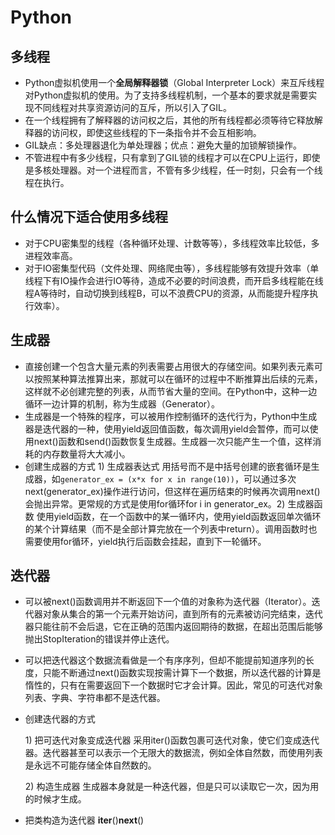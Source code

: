 # Python

## 多线程

* Python虚拟机使用一个**全局解释器锁**（Global Interpreter Lock）来互斥线程对Python虚拟机的使用。为了支持多线程机制，一个基本的要求就是需要实现不同线程对共享资源访问的互斥，所以引入了GIL。
* 在一个线程拥有了解释器的访问权之后，其他的所有线程都必须等待它释放解释器的访问权，即使这些线程的下一条指令并不会互相影响。
* GIL缺点：多处理器退化为单处理器；优点：避免大量的加锁解锁操作。
* 不管进程中有多少线程，只有拿到了GIL锁的线程才可以在CPU上运行，即使是多核处理器。对一个进程而言，不管有多少线程，任一时刻，只会有一个线程在执行。

## 什么情况下适合使用多线程

* 对于CPU密集型的线程（各种循环处理、计数等等），多线程效率比较低，多进程效率高。
* 对于IO密集型代码（文件处理、网络爬虫等），多线程能够有效提升效率（单线程下有IO操作会进行IO等待，造成不必要的时间浪费，而开启多线程能在线程A等待时，自动切换到线程B，可以不浪费CPU的资源，从而能提升程序执行效率）。

## 生成器

* 直接创建一个包含大量元素的列表需要占用很大的存储空间。如果列表元素可以按照某种算法推算出来，那就可以在循环的过程中不断推算出后续的元素，这样就不必创建完整的列表，从而节省大量的空间。在Python中，这种一边循环一边计算的机制，称为生成器（Generator）。
* 生成器是一个特殊的程序，可以被用作控制循环的迭代行为，Python中生成器是迭代器的一种，使用yield返回值函数，每次调用yield会暂停，而可以使用next\(\)函数和send\(\)函数恢复生成器。生成器一次只能产生一个值，这样消耗的内存数量将大大减小。
* 创建生成器的方式  1\) 生成器表达式 用括号而不是中括号创建的嵌套循环是生成器，如`generator_ex = (x*x for x in range(10))`，可以通过多次next\(generator\_ex\)操作进行访问，但这样在遍历结束的时候再次调用next\(\)会抛出异常。更常规的方式是使用for循环for i in generator\_ex。2\) 生成器函数 使用yield函数，在一个函数中的某一循环内，使用yield函数返回单次循环的某个计算结果（而不是全部计算完放在一个列表中return）。调用函数时也需要使用for循环，yield执行后函数会挂起，直到下一轮循环。

## 迭代器

* 可以被next\(\)函数调用并不断返回下一个值的对象称为迭代器（Iterator）。迭代器对象从集合的第一个元素开始访问，直到所有的元素被访问完结束，迭代器只能往前不会后退，它在正确的范围内返回期待的数据，在超出范围后能够抛出StopIteration的错误并停止迭代。
* 可以把迭代器这个数据流看做是一个有序序列，但却不能提前知道序列的长度，只能不断通过next\(\)函数实现按需计算下一个数据，所以迭代器的计算是惰性的，只有在需要返回下一个数据时它才会计算。因此，常见的可迭代对象列表、字典、字符串都不是迭代器。
* 创建迭代器的方式

  1\) 把可迭代对象变成迭代器 采用iter\(\)函数包裹可迭代对象，使它们变成迭代器。迭代器甚至可以表示一个无限大的数据流，例如全体自然数，而使用列表是永远不可能存储全体自然数的。

  2\) 构造生成器 生成器本身就是一种迭代器，但是只可以读取它一次，因为用的时候才生成。

* 把类构造为迭代器 **iter**\(\)**next**\(\)

